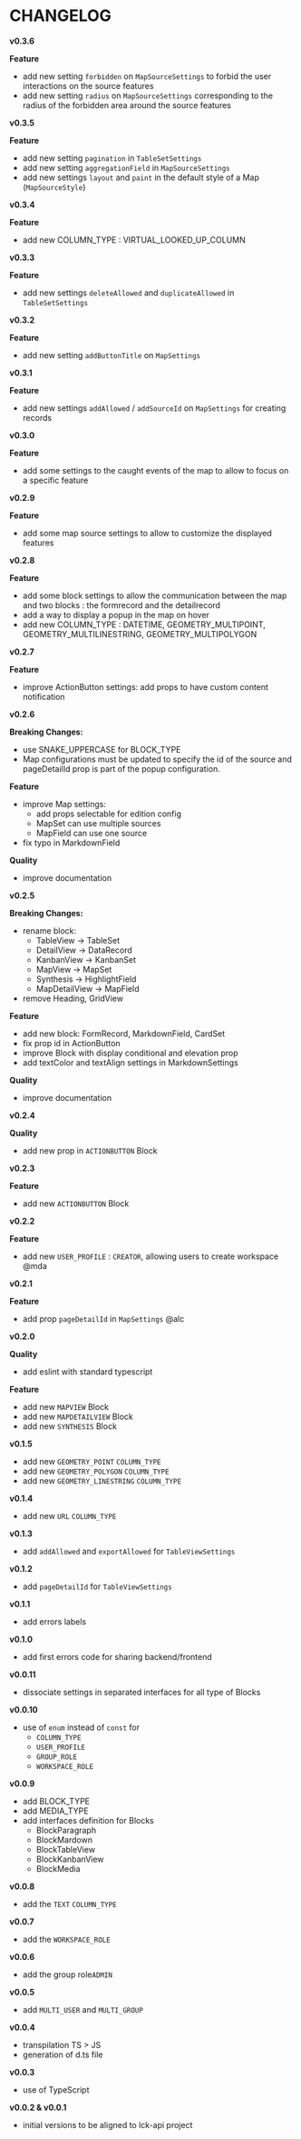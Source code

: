 # CHANGELOG

**v0.3.6**

**Feature**
* add new setting `forbidden` on `MapSourceSettings` to forbid the user interactions on the source features
* add new setting `radius` on `MapSourceSettings` corresponding to the radius of the forbidden area around the source features

**v0.3.5**

**Feature**
* add new setting `pagination` in `TableSetSettings`
* add new setting `aggregationField` in `MapSourceSettings`
* add new settings `layout` and `paint` in the default style of a Map (`MapSourceStyle`)

**v0.3.4**

**Feature**
* add new COLUMN_TYPE : VIRTUAL_LOOKED_UP_COLUMN

**v0.3.3**

**Feature**
* add new settings `deleteAllowed` and `duplicateAllowed` in `TableSetSettings`

**v0.3.2**

**Feature**
* add new setting `addButtonTitle` on `MapSettings`

**v0.3.1**

**Feature**
* add new settings `addAllowed` / `addSourceId` on `MapSettings` for creating records

**v0.3.0**

**Feature**
* add some settings to the caught events of the map to allow to focus on a specific feature

**v0.2.9**

**Feature**
* add some map source settings to allow to customize the displayed features

**v0.2.8**

**Feature**
* add some block settings to allow the communication between the map and two blocks : the formrecord and the detailrecord
* add a way to display a popup in the map on hover 
* add new COLUMN_TYPE : DATETIME, GEOMETRY_MULTIPOINT, GEOMETRY_MULTILINESTRING, GEOMETRY_MULTIPOLYGON

**v0.2.7**

**Feature**
* improve ActionButton settings: add props to have custom content notification

**v0.2.6**

**Breaking Changes:**
* use SNAKE_UPPERCASE for BLOCK_TYPE
* Map configurations must be updated to specify the id of the source and pageDetailId prop is part of the popup configuration.

**Feature**
* improve Map settings:
  - add props selectable for edition config
  - MapSet can use multiple sources
  - MapField can use one source
* fix typo in MarkdownField

**Quality**
* improve documentation

**v0.2.5**

**Breaking Changes:**
* rename block:
  - TableView -> TableSet
  - DetailView -> DataRecord
  - KanbanView -> KanbanSet
  - MapView -> MapSet
  - Synthesis -> HighlightField
  - MapDetailView -> MapField
* remove Heading, GridView

**Feature**
* add new block: FormRecord, MarkdownField, CardSet
* fix prop id in ActionButton
* improve Block with display conditional and elevation prop
* add textColor and textAlign settings in MarkdownSettings

**Quality**
* improve documentation

**v0.2.4**

**Quality**
* add new prop in `ACTIONBUTTON` Block

**v0.2.3**

**Feature**
* add new `ACTIONBUTTON` Block

**v0.2.2**

**Feature**
* add new `USER_PROFILE` : `CREATOR`, allowing users to create workspace @mda

**v0.2.1**

**Feature**
* add prop `pageDetailId` in `MapSettings` @alc

**v0.2.0**

**Quality**
* add eslint with standard typescript

**Feature**
* add new `MAPVIEW` Block
* add new `MAPDETAILVIEW` Block
* add new `SYNTHESIS` Block

**v0.1.5**

* add new `GEOMETRY_POINT` `COLUMN_TYPE`
* add new `GEOMETRY_POLYGON` `COLUMN_TYPE`
* add new `GEOMETRY_LINESTRING` `COLUMN_TYPE`

**v0.1.4**

* add new `URL` `COLUMN_TYPE`

**v0.1.3**

* add `addAllowed` and `exportAllowed` for `TableViewSettings`

**v0.1.2**

* add `pageDetailId` for `TableViewSettings`

**v0.1.1**

* add errors labels

**v0.1.0**

* add first errors code for sharing backend/frontend

**v0.0.11**

* dissociate settings in separated interfaces for all type of Blocks

**v0.0.10**

* use of `enum` instead of `const` for
  * `COLUMN_TYPE`
  * `USER_PROFILE`
  * `GROUP_ROLE`
  * `WORKSPACE_ROLE`

**v0.0.9**

* add BLOCK_TYPE
* add MEDIA_TYPE
* add interfaces definition for Blocks
  * BlockParagraph
  * BlockMardown
  * BlockTableView
  * BlockKanbanView
  * BlockMedia

**v0.0.8**

* add the `TEXT` `COLUMN_TYPE`

**v0.0.7**

* add the `WORKSPACE_ROLE`

**v0.0.6**

* add the group role`ADMIN`

**v0.0.5**

* add `MULTI_USER` and `MULTI_GROUP`

**v0.0.4**

* transpilation TS > JS
* generation of d.ts file

**v0.0.3**

* use of TypeScript

**v0.0.2 & v0.0.1**

* initial versions to be aligned to lck-api project
